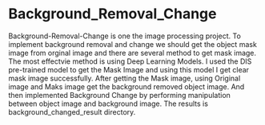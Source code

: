 # Background_Removal_Change
Background-Removal-Change is one the image processing project.
To implement background removal and change we should get the object mask image from orginal image and there are several method to get mask image.
The most effectvie method is using Deep Learning Models.
I used the DIS pre-trained model to get the Mask Image and using this model I get clear mask image successfully.
After getting the Mask image, using Original image and Maks image get the background removed object image.
And then implemented Background Change by performing manipulation between object image and background image.
The results is background_changed_result directory.
